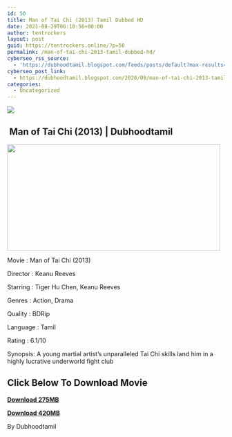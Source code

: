 ```yaml
---
id: 50
title: Man of Tai Chi (2013) Tamil Dubbed HD
date: 2021-08-29T06:10:56+00:00
author: tentrockers
layout: post
guid: https://tentrockers.online/?p=50
permalink: /man-of-tai-chi-2013-tamil-dubbed-hd/
cyberseo_rss_source:
  - 'https://dubhoodtamil.blogspot.com/feeds/posts/default?max-results=150&start-index=1'
cyberseo_post_link:
  - https://dubhoodtamil.blogspot.com/2020/09/man-of-tai-chi-2013-tamil-dubbed-hd.html
categories:
  - Uncategorized
---
```

<div class="media_block">
  <img src="https://1.bp.blogspot.com/-uFS14lOM3Zk/X3QFfIzhQZI/AAAAAAAACns/cRUOIY0nW5Uqxybmew-uEbZHA4vcFGt4QCNcBGAsYHQ/s72-w493-h246-c/unnamed%2B%25286%2529.jpg" class="media_thumbnail" />
</div>

## &nbsp;Man of Tai Chi (2013) | Dubhoodtamil

<div class="separator">
  <a href="https://1.bp.blogspot.com/-uFS14lOM3Zk/X3QFfIzhQZI/AAAAAAAACns/cRUOIY0nW5Uqxybmew-uEbZHA4vcFGt4QCNcBGAsYHQ/s512/unnamed%2B%25286%2529.jpg" imageanchor="1"><img loading="lazy" border="0" data-original-height="256" data-original-width="512" height="246" src="https://1.bp.blogspot.com/-uFS14lOM3Zk/X3QFfIzhQZI/AAAAAAAACns/cRUOIY0nW5Uqxybmew-uEbZHA4vcFGt4QCNcBGAsYHQ/w493-h246/unnamed%2B%25286%2529.jpg" width="493" /></a>
</div>

Movie	<span></span>:	<span></span>Man of Tai Chi (2013)&nbsp;

Director	<span></span>:	<span></span>Keanu Reeves&nbsp;

Starring	<span></span>:	<span></span>Tiger Hu Chen, Keanu Reeves&nbsp;

Genres	<span></span>:	<span></span>Action, Drama&nbsp;

Quality	<span></span>:	<span></span>BDRip&nbsp;

Language	<span></span>:	<span></span>Tamil&nbsp;

Rating	<span></span>:	<span></span>6.1/10&nbsp;

Synopsis: A young martial artist&#8217;s unparalleled Tai Chi skills land him in a highly lucrative underworld fight club

## **<span>Click Below To Download Movie</span>**

**<span><a href="https://oncehelp.com/man-of-tai-chi-1" target="_blank" rel="noopener">Download 275MB</a></span>**

**<span><a href="https://oncehelp.com/man-of-tai-chi-2" target="_blank" rel="noopener">Download 420MB</a></span>**

By Dubhoodtamil